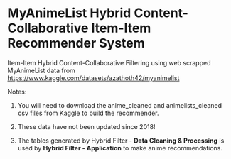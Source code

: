 # MyAnimeList Hybrid Content-Collaborative Item-Item Recommender System

Item-Item Hybrid Content-Collaborative Filtering using web scrapped MyAnimeList data from https://www.kaggle.com/datasets/azathoth42/myanimelist

Notes: 

1) You will need to download the anime_cleaned and animelists_cleaned csv files from Kaggle to build the recommender.  

2) These data have not been updated since 2018! 
       
3) The tables generated by Hybrid Filter - <b>Data Cleaning & Processing</b> is used by <b>Hybrid Filter - Application</b> to make anime recommendations. 
